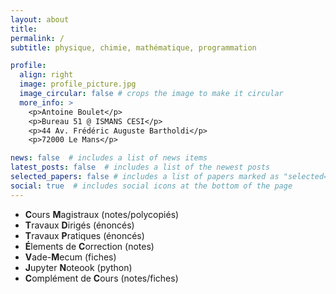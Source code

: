 ```yaml
---
layout: about
title: 
permalink: /
subtitle: physique, chimie, mathématique, programmation

profile:
  align: right
  image: profile_picture.jpg
  image_circular: false # crops the image to make it circular
  more_info: >
    <p>Antoine Boulet</p>
    <p>Bureau 51 @ ISMANS CESI</p>
    <p>44 Av. Frédéric Auguste Bartholdi</p>
    <p>72000 Le Mans</p>

news: false  # includes a list of news items
latest_posts: false  # includes a list of the newest posts
selected_papers: false # includes a list of papers marked as "selected={true}"
social: true  # includes social icons at the bottom of the page
---
```


- **C**ours **M**agistraux (notes/polycopiés)
- **T**ravaux **D**irigés (énoncés)
- **T**ravaux **P**ratiques (énoncés)
- **É**lements de **C**orrection (notes)
- **V**ade-**M**ecum (fiches)
- **J**upyter **N**oteook (python)
- **C**omplément de **C**ours (notes/fiches)

